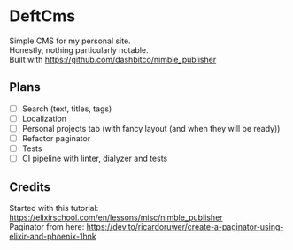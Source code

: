 # DeftCms

Simple CMS for my personal site.  
Honestly, nothing particularly notable.  
Built with https://github.com/dashbitco/nimble_publisher

## Plans
- [ ] Search (text, titles, tags)
- [ ] Localization
- [ ] Personal projects tab (with fancy layout (and when they will be ready))
- [ ] Refactor paginator
- [ ] Tests
- [ ] CI pipeline with linter, dialyzer and tests

## Credits
Started with this tutorial: https://elixirschool.com/en/lessons/misc/nimble_publisher   
Paginator from here: https://dev.to/ricardoruwer/create-a-paginator-using-elixir-and-phoenix-1hnk
